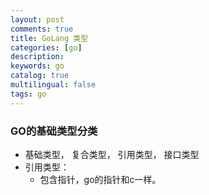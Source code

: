 ```yaml
---
layout: post
comments: true
title: GoLang 类型
categories: [go]
description: 
keywords: go
catalog: true
multilingual: false
tags: go
---
```


### GO的基础类型分类
- 基础类型， 复合类型， 引用类型， 接口类型
- 引用类型：
    - 包含指针，go的指针和c一样。